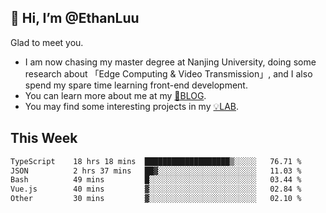 ## 👋 Hi, I’m @EthanLuu

Glad to meet you.

- I am now chasing my master degree at Nanjing University, doing some research about 「Edge Computing & Video Transmission」, and I also spend my spare time learning front-end development.
- You can learn more about me at my [📝BLOG](https://blog.ethanloo.cn).
- You may find some interesting projects in my [💡LAB](https://lab.ethanloo.cn).

## This Week
<!--START_SECTION:waka-->

```txt
TypeScript    18 hrs 18 mins  ███████████████████▒░░░░░   76.71 %
JSON          2 hrs 37 mins   ██▓░░░░░░░░░░░░░░░░░░░░░░   11.03 %
Bash          49 mins         █░░░░░░░░░░░░░░░░░░░░░░░░   03.44 %
Vue.js        40 mins         ▓░░░░░░░░░░░░░░░░░░░░░░░░   02.84 %
Other         30 mins         ▓░░░░░░░░░░░░░░░░░░░░░░░░   02.10 %
```

<!--END_SECTION:waka-->
